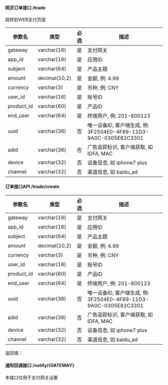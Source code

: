 #### 网页订单接口 /trade
跳转到WEB支付页面

参数名 | 类型 | 必选 | 描述
--- | --- |:---:| ---
gateway     | varchar(16)  | 是 | 支付网关
app_id      | varchar(16)  | 是 | 应用ID
subject     | varchar(64)  | 是 | 产品主题
amount      | decimal(10,2)| 是 | 金额, 例: 4.99
currency    | varchar(3)   | 是 | 币种, 例: CNY
user_id     | varchar(16)  | 是 | 账号ID
product_id  | varchar(60)  | 是 | 产品ID
end_user    | varchar(64)  | 是 | 终端用户, 例: 201-800123
uuid        | varchar(36)  | 否 | 唯一设备ID, 客户端生成, 例: 3F2504E0-4F89-11D3-9A0C-0305E82C3301
adid        | varchar(36)  | 否 | 广告追踪标识, 客户端获取, 如IDFA, MAC
device      | varchar(32)  | 否 | 设备信息, 如 iphone7 plus
channel     | varchar(32)  | 否 | 渠道信息, 如 baidu_ad



#### 订单接口API /trade/create

参数名 | 类型 | 必选 | 描述
--- | --- |:---:| ---
gateway     | varchar(16)  | 是 | 支付网关
app_id      | varchar(16)  | 是 | 应用ID
subject     | varchar(64)  | 是 | 产品主题
amount      | decimal(10,2)| 是 | 金额, 例: 4.99
currency    | varchar(3)   | 是 | 币种, 例: CNY
user_id     | varchar(16)  | 是 | 账号ID
product_id  | varchar(60)  | 是 | 产品ID
end_user    | varchar(64)  | 是 | 终端用户, 例: 201-800123
uuid        | varchar(36)  | 否 | 唯一设备ID, 客户端生成, 例: 3F2504E0-4F89-11D3-9A0C-0305E82C3301
adid        | varchar(36)  | 否 | 广告追踪标识, 客户端获取, 如IDFA, MAC
device      | varchar(32)  | 否 | 设备信息, 如 iphone7 plus
channel     | varchar(32)  | 否 | 渠道信息, 如 baidu_ad

返回值：


#### 通知回调接口 /notify/{GATEWAY}
本接口仅用于支付网关设置
